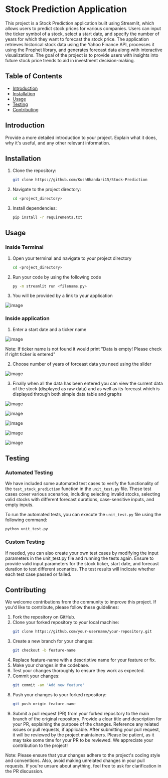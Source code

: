 # Stock Prediction Application

This project is a Stock Prediction application built using Streamlit, which allows users to predict stock prices for various companies. Users can input the ticker symbol of a stock, select a start date, and specify the number of years for which they want to forecast the stock price. The application retrieves historical stock data using the Yahoo Finance API, processes it using the Prophet library, and generates forecast data along with interactive visualizations. The goal of the project is to provide users with insights into future stock price trends to aid in investment decision-making.

## Table of Contents

- [Introduction](#introduction)
- [Installation](#installation)
- [Usage](#usage)
- [Testing](#testing)
- [Contributing](#contributing)

## Introduction

Provide a more detailed introduction to your project. Explain what it does, why it's useful, and any other relevant information.

## Installation

1. Clone the repository:
   ```bash
   git clone https://github.com/KushBhandari15/Stock-Prediction
   
2. Navigate to the project directory:
   ```bash
   cd <project_directory>
   
4. Install dependencies:
   ```bash
   pip install -r requirements.txt

## Usage

### Inside Terminal
1. Open your terminal and navigate to your project directory
   ```bash
   cd <project_directory>
2. Run your code by using the following code
   ```bash
   py -m streamlit run <filename.py>
3. You will be provided by a link to your application 

![image](https://github.com/KushBhandari15/Stock-Prediction/assets/98527317/80fd453d-a879-499e-9c0c-4947d9ae6620)

### Inside application

1. Enter a start date and a ticker name

![image](https://github.com/KushBhandari15/Stock-Prediction/assets/98527317/2029cac9-14b7-483c-b666-5b7414478a6a)

Note: If ticker name is not found it would print "Data is empty! Please check if right ticker is entered"

2. Choose number of years of forceast data you need using the slider

![image](https://github.com/KushBhandari15/Stock-Prediction/assets/98527317/b951f568-f9d2-48a7-8e82-df477c63707a)

3. Finally when all the data has been entered you can view the current data of the stock (displayed as raw data) and as well as its forecast which is displayed through both simple data table and graphs

![image](https://github.com/KushBhandari15/Stock-Prediction/assets/98527317/b67fced3-fc49-4537-ac32-62cc5b59b4b0)

![image](https://github.com/KushBhandari15/Stock-Prediction/assets/98527317/c1dcdf38-4a2f-465b-887e-94c3c026cbee)

![image](https://github.com/KushBhandari15/Stock-Prediction/assets/98527317/6869b614-4a08-4f89-bdc8-59110848595f)

![image](https://github.com/KushBhandari15/Stock-Prediction/assets/98527317/2dca6db0-930a-43e5-b368-dfa4f87f0e92)

![image](https://github.com/KushBhandari15/Stock-Prediction/assets/98527317/3360a0bd-e912-4743-afb7-a9de8822fb58)



## Testing

### Automated Testing

We have included some automated test cases to verify the functionality of the `test_stock_prediction` function in the `unit_test.py` file. These test cases cover various scenarios, including selecting invalid stocks, selecting valid stocks with different forecast durations, case-sensitive inputs, and empty inputs.

To run the automated tests, you can execute the `unit_test.py` file using the following command:

```bash
python unit_test.py
```

### Custom Testing
If needed, you can also create your own test cases by modifying the input parameters in the unit_test.py file and running the tests again. Ensure to provide valid input parameters for the stock ticker, start date, and forecast duration to test different scenarios.
The test results will indicate whether each test case passed or failed.

## Contributing

We welcome contributions from the community to improve this project. If you'd like to contribute, please follow these guidelines:

1. Fork the repository on GitHub.
2. Clone your forked repository to your local machine:
   ```bash
   git clone https://github.com/your-username/your-repository.git

3. Create a new branch for your changes:
   ```bash
   git checkout -b feature-name
4. Replace feature-name with a descriptive name for your feature or fix.
5. Make your changes in the codebase.
6. Test your changes thoroughly to ensure they work as expected.
7. Commit your changes:
   ```bash
   git commit -am 'Add new feature' 
   ```
8. Push your changes to your forked repository:
   ```bash
   git push origin feature-name

9. Submit a pull request (PR) from your forked repository to the main branch of the original repository.
Provide a clear title and description for your PR, explaining the purpose of the changes.
Reference any related issues or pull requests, if applicable.
After submitting your pull request, it will be reviewed by the project maintainers. Please be patient, as it may take some time for your PR to be reviewed. We appreciate your contribution to the project!

Note: Please ensure that your changes adhere to the project's coding style and conventions. Also, avoid making unrelated changes in your pull requests. If you're unsure about anything, feel free to ask for clarification in the PR discussion.







